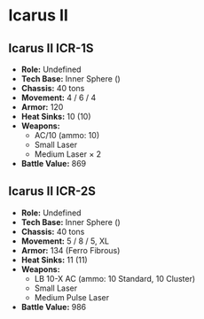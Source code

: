 # Icarus II
## Icarus II ICR-1S
- **Role:** Undefined
- **Tech Base:** Inner Sphere ()
- **Chassis:** 40 tons
- **Movement:** 4 / 6 / 4
- **Armor:** 120
- **Heat Sinks:** 10 (10)
- **Weapons:**
  - AC/10 (ammo: 10)
  - Small Laser
  - Medium Laser × 2
- **Battle Value:** 869

## Icarus II ICR-2S
- **Role:** Undefined
- **Tech Base:** Inner Sphere ()
- **Chassis:** 40 tons
- **Movement:** 5 / 8 / 5, XL
- **Armor:** 134 (Ferro Fibrous)
- **Heat Sinks:** 11 (11)
- **Weapons:**
  - LB 10-X AC (ammo: 10 Standard, 10 Cluster)
  - Small Laser
  - Medium Pulse Laser
- **Battle Value:** 986

